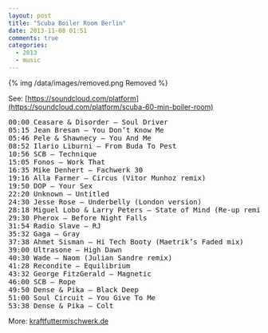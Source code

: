 ```yaml
---
layout: post
title: "Scuba Boiler Room Berlin"
date: 2013-11-08 01:51
comments: true
categories:
  - 2013
  - music
---
```

{% img /data/images/removed.png Removed %}

See: [https://soundcloud.com/platform](https://soundcloud.com/platform/scuba-60-min-boiler-room)

<pre>
00:00 Ceasare & Disorder – Soul Driver
05:15 Jean Bresan – You Don’t Know Me
05:46 Pele & Shawnecy – You And Me
08:52 Ilario Liburni – From Buda To Pest
10:56 SCB – Technique
15:05 Fonos – Work That
16:35 Mike Denhert – Fachwerk 30
19:16 Alla Farmer – Circus (Vitor Munhoz remix)
19:50 DOP – Your Sex
22:20 Unknown – Untitled
24:30 Jesse Rose – Underbelly (London version)
28:18 Miguel Lobo & Larry Peters – State of Mind (Re-up remix)
29:30 Pherox – Before Night Falls
31:54 Radio Slave – RJ
35:32 Gaga – Gray
37:38 Ahmet Sisman – Hi Tech Booty (Maetrik’s Faded mix)
39:00 Ultrasone – High Dawn
40:30 Wade – Naom (Julian Sandre remix)
41:28 Recondite – Equilibrium
43:32 George FitzGerald – Magnetic
46:00 SCB – Rope
49:50 Dense & Pika – Black Deep
51:00 Soul Circuit – You Give To Me
53:38 Dense & Pika – Colt
</pre>

More: <a href='http://www.kraftfuttermischwerk.de/blogg/frisches-aus-dem-boiler-room-sets-von-scuba-bonobo-und-dbridge/'>kraftfuttermischwerk.de</a>
